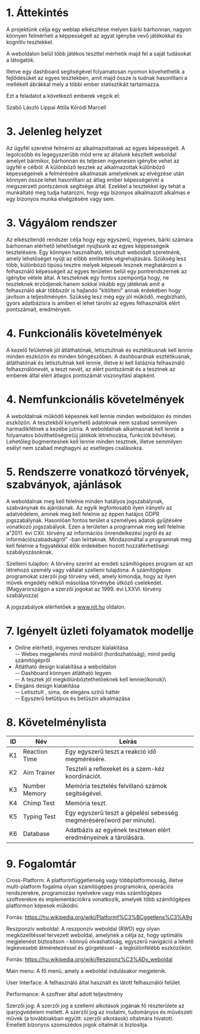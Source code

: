 1\. Áttekintés
==============
A projektünk célja egy weblap elkészítése melyen bárki bárhonnan, nagyon könnyen felmérheti a képpességeit az agyat igénybe vevő játékokkal és kognitív tesztekkel.

A weboldalon belül több játékos teszttel mérhetik majd fel a saját tudásokat a látogatók.

Illetve egy dashboard segítségével folyamatosan nyomon kövehethetik a fejlődésüket az egyes tesztekben, amit majd össze is tudnak hasonlítani a mellékelt ábrákkal mely a többi ember statisztikáit tartalmazza.


Ezt a feladatot a következő emberek végzik el:

Szabó László
Lippai Attila
Kóródi Marcell


3\. Jelenleg helyzet
=====================
Az ügyfél szeretné felmérni az alkalmazottainak az egyes képességeit. A legolcsóbb és legegyszerűbb mód erre az általunk készített weboldal amelyet bármikor, bárhonnan és teljesen ingyenesen igénybe
vehet az ügyfél e célból. A különböző tesztek az alkalmazottak különböző képességeinek a felmérésére alkalmasak amelyeknek az elvégzése után könnyen össze lehet hasonlítani az átlag ember képességeivel
a megszerzett pontszámok segítsége által. Ezekkel a tesztekkel így tehát a munkáltató meg tudja határozni, hogy egy bizonyos alkalmazott alkalmas e egy bizonyos munka elvégzésére vagy sem.


3\. Vágyálom rendszer
=====================
Az elkészítendő rendszer célja hogy egy egyszerű, ingyenes, bárki számára bárhonnan elérhető lehetőséget nyújtsunk az egyes képpességeik tesztelésére.
Egy könnyen használható, letisztult weboldalt szeretnénk, amely lehetőséget nyújt az előbb említettek végrehajtására.
Szükség lesz több, különböző típúsú tesztre melyek képesek lesznek meghatározni a felhasználó képességeit az egyes területen belül egy pontrendszernek az igénybe vétele által.
A teszteknek egy fontos szempontja hogy, ne teszteknek érződjenek hanem sokkal inkább egy játéknak amit a felhasználó akár többször is hajlandó "kitölteni" annak érdekében hogy javítson a teljesítményén.
Szükség lesz még egy jól működő, megbízható, gyors adatbázisra is amiben el lehet tárolni  az egyes felhasználók elért pontszámait, eredményeit.

4\. Funkcionális követelmények
============================== 
A kezelő felületnek jól átláthatónak, letisztultnak és esztétikusnak kell lennie minden eszközön és minden böngészőben. A dashboardnak esztétikusnak, átláthatónak és letisztultnak kell lennie, illetve ki kell listáznia felhasználó felhasználónevét, a teszt nevét, az elért pontszámát és a tesztnek az emberek által elért átlagos pontszámát viszonyítási alapként.


4\. Nemfunkcionális követelmények
==============================
A weboldalnak működő képesnek kell lennie minden weboldalon és minden eszközön. A tesztekből kinyerhető adatoknak nem szabad semmilyen harmadikfélnek a kezébe jutnia.
A weboldalnak alkalmasnak kell lennie a folyamatos bővíthetőségre(új játékok létrehozása, funkciók bővítése). Lehetőleg bugmentesnek kell lennie minden tesztnek, illetve semmilyen esélyt nem szabad meghagyni az esetleges csalásokra.


5\. Rendszerre vonatkozó törvények, szabványok, ajánlások
======================
   
A weboldalnak meg kell felelnie minden hatályos jogszabálynak, szabványnak és ajánlásnak. Az egyik legfontosabb ilyen irányelv az adatvédelem, aminek meg kell felelnie az éppen hatájos GDPR jogszabálynak. Hasonlóan fontos terület a személyes adatok gyűjtésére vonatkozó jogszabályok. Ezen a területen a programnak meg kell felelnie a”2011. évi CXII. törvény az információs önrendelkezési jogról és az információszabadságról” -ban leírtaknak. Mindazonáltal a programnak meg kell felelnie a fogyatékkal élők érdekében hozott hozzáférhetőségi szabályozásoknak.

Szellemi tulajdon:
	A törvény szerint az eredeti számítógépes program az azt létrehozó személy vagy vállalat szellemi tulajdona.
	A számítógépes programokat szerzői jogi törvény védi, amely kimondja, hogy az ilyen művek engedély nélküli másolása
  	törvénybe ütköző cselekedet.
    (Magyarországon a szerzői jogokat az 1999. évi LXXVI. törvény szabályozza)

A jogszabályok elérhetőek a www.njt.hu oldalon.


7\. Igényelt üzleti folyamatok modellje
==============================
- Online elérhető, ingyenes rendszer kialakítása\
-- Webes megjelenés mind mobilról (hordozhatóság), mind pedig számítógépről
- Átlátható design kialakítása a weboldalon\
-- Dashboard könnyen átlátható legyen\
-- A tesztek jól megkölünböztethetőeknek kell lennie(ikonok)\
- Elegáns design kialakítása\
-- Letisztult , sima, de elegáns színű háttér\
-- Egyszerű betűtípus és betűszín alkalmazása



8\. Követelménylista
====================

| ID | Név | Leírás |
|----| --- | ------ |
| K1 | Reaction Time | Egy egyszerű teszt a reakció idő megmérésére. |
| K2 | Aim Trainer | Teszteli a reflexeket és a szem-kéz koordinációt. |
| K3 | Number Memory| Memória tesztelés felvillanó számok segítségével. |
| K4 | Chimp Test |	Memória teszt. |
| K5 | Typing Test | Egy egyszerű teszt a gépelési sebesség megmérésére(word per minute). |
| K6 | Database | Adatbázis az egyének teszteken elért eredményeinek a tárolására. |


9\.  Fogalomtár
===============

Cross-Platform: A platformfüggetlenség vagy többplatformosság, illetve multi-platform fogalma olyan számítógépes programokra, operációs rendszerekre, programozási nyelvekre vagy más számítógépes szoftverekre és implementációikra vonatkozik, amelyek több számítógépes platformon képesek működni.

Forrás: https://hu.wikipedia.org/wiki/Platformf%C3%BCggetlens%C3%A9g

Reszponzív weboldal: A reszponzív weboldal (RWD) egy olyan megközelítéssel tervezett weboldal, amelynek a célja az, hogy optimális megjelenést biztosítson - könnyű olvashatóság, egyszerű navigáció a lehető legkevesebb átméretezéssel és görgetéssel - a legkülönfélébb eszközökön.

Forrás: https://hu.wikipedia.org/wiki/Reszponz%C3%ADv_weboldal

Main menu: A fő menü, amely a weboldal indulásakor megjelenik.

User Interface: A felhasználó által használt és látott felhasználói felület.

Performance: A szoftver által adott teljesitmény

Szerzői jog: A szerzői jog a szellemi alkotások jogának fő részterülete az iparjogvédelem mellett.
		A szerzői jog az irodalmi, tudományos és művészeti művek (a továbbiakban együtt: szerzői alkotások) oltalmára hivatott.
		Emellett bizonyos szomszédos jogok oltalmát is biztosítja.